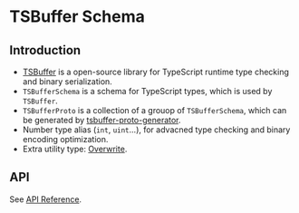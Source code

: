 # TSBuffer Schema

## Introduction

- [TSBuffer](https://github.com/k8w/tsbuffer) is a open-source library for TypeScript runtime type checking and binary serialization.
- `TSBufferSchema` is a schema for TypeScript types, which is used by `TSBuffer`.
- `TSBufferProto` is a collection of a grouop of `TSBufferSchema`, which can be generated by [tsbuffer-proto-generator](https://github.com/k8w/tsbuffer-proto-generator).
- Number type alias (`int`, `uint`...), for advacned type checking and binary encoding optimization.
- Extra utility type: [Overwrite](docs/api/tsbuffer-schema.overwrite.md).

## API

See [API Reference](./docs/api/tsbuffer-schema.md).

